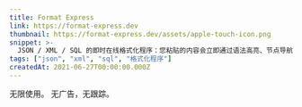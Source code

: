 ```yaml
---
title: Format Express
link: https://format-express.dev
thumbnail: https://format-express.dev/assets/apple-touch-icon.png
snippet: >-
  JSON / XML / SQL 的即时在线格式化程序：您粘贴的内容会立即通过语法高亮、节点导航、小地图、搜索工具等进行美化。
tags: ["json", "xml", "sql", "格式化程序"]
createdAt: 2021-06-27T00:00:00.000Z
---
```

无限使用。
无广告，无跟踪。